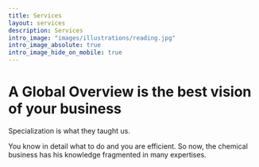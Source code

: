 ```yaml
---
title: Services
layout: services
description: Services
intro_image: "images/illustrations/reading.jpg"
intro_image_absolute: true
intro_image_hide_on_mobile: true
---
```


# A Global Overview is the best vision of your business


Specialization is what they taught us.

You know in detail what to do and you are efficient. So now, the chemical business has his knowledge fragmented in many expertises.

